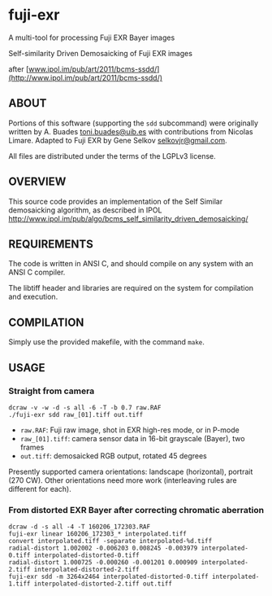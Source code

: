 fuji-exr
========

A multi-tool for processing Fuji EXR Bayer images


Self-similarity Driven Demosaicking of Fuji EXR images

after [www.ipol.im/pub/art/2011/bcms-ssdd/](http://www.ipol.im/pub/art/2011/bcms-ssdd/)

## ABOUT

Portions of this software (supporting the `sdd` subcommand) were originally
written by A. Buades <toni.buades@uib.es> with contributions from Nicolas
Limare.  Adapted to Fuji EXR by Gene Selkov <selkovjr@gmail.com>.

All files are distributed under the terms of the LGPLv3 license.


## OVERVIEW

This source code provides an implementation of the Self Similar
demosaicking algorithm, as described in IPOL
  http://www.ipol.im/pub/algo/bcms_self_similarity_driven_demosaicking/


## REQUIREMENTS

The code is written in ANSI C, and should compile on any system with
an ANSI C compiler.

The libtiff header and libraries are required on the system for
compilation and execution.


## COMPILATION

Simply use the provided makefile, with the command `make`.


## USAGE

### Straight from camera

```
dcraw -v -w -d -s all -6 -T -b 0.7 raw.RAF
./fuji-exr sdd raw_[01].tiff out.tiff
```

* `raw.RAF`: Fuji raw image, shot in EXR high-res mode, or in P-mode
* `raw_[01].tiff`:  camera sensor data in 16-bit grayscale (Bayer), two frames
* `out.tiff`:  demosaicked RGB output, rotated 45 degrees

Presently supported camera orientations: landscape (horizontal), portrait (270 CW). Other orientations need more work (interleaving rules are different for each).

### From distorted EXR Bayer after correcting chromatic aberration

```
dcraw -d -s all -4 -T 160206_172303.RAF
fuji-exr linear 160206_172303_* interpolated.tiff
convert interpolated.tiff -separate interpolated-%d.tiff
radial-distort 1.002002 -0.006203 0.008245 -0.003979 interpolated-0.tiff interpolated-distorted-0.tiff
radial-distort 1.000725 -0.000260 -0.001201 0.000909 interpolated-2.tiff interpolated-distorted-2.tiff
fuji-exr sdd -m 3264x2464 interpolated-distorted-0.tiff interpolated-1.tiff interpolated-distorted-2.tiff out.tiff
```
